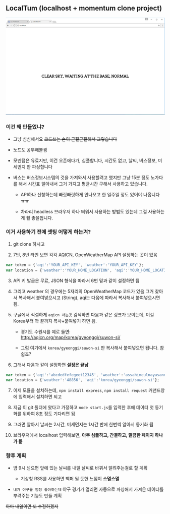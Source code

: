 ## LocalTum (localhost + momentum clone project)

![](photo1.PNG)

### 이건 왜 만들었냐?

- 그냥 심심해서요 ~~코드쓰는 손이 근질근질해서 그렇습니다~~

- 노드도 공부해볼겸

- 모멘텀은 유료지만, 이건 오픈에다가, 심플합니다, 시간도 없고, 날씨, 버스정보, 미세먼지 만 파싱합니다

- 버스는 버스정보시스템의 것을 가져와서 사용할려고 했지만 그냥 15분 정도 노가다를 해서 시간표 알아내서 그거 가지고 평균시간 구해서 사용하고 있습니다.

    - API하나 신청하는데 빠릿빠릿하게 안나오고 한 일주일 정도 있어야 나옵니다 ㅠㅠ 

    - 차라리 headless 브라우저 하나 띄워서 사용하는 방법도 있는데 그걸 사용하는게 훨 좋을껍니다.

### 이거 사용하기 전에 셋팅 어떻게 하는겨?

1. git clone 하시고

2. 7번, 8번 라인 보면 각각 AQICN, OpenWeatherMap API 설정하는 곳이 있음

```javascript
var token = {'aqi':'YOUR_API_KEY', 'weather':'YOUR_API_KEY'};
var location = {'weather':'YOUR_HOME_LOCATION', 'aqi':'YOUR_HOME_LOCATION'};
```

3. API 키 발급은 무료, JSON 형식을 따라서 6번 밑과 같이 설정하면 됨

4. 그리고 weather 의 경우에는 5자리의 OpenWeatherMap 코드가 있음 그거 찾아서 복사해서 붙여넣으시고 (String), aqi는 다음에 따라서 복사해서 붙여넣으시면 됨.

5. 구글에서 적절하게 `aqicn 사는곳` 검색하면 다음과 같은 링크가 보이는데, 이걸 Korea부터 쫙 끝까지 복사+붙여넣기 하면 됨.

    - 경기도 수원시를 예로 들면: http://aqicn.org/map/korea/gyeonggi/suwon-si/

    - 그럼 여기에서 `korea/gyeonggi/suwon-si` 만 복사해서 붙여넣으면 됩니다. 참 쉽죠?

6. 그래서 다음과 같이 설정하면 **설정은 끝남**

```javascript
var token = {'aqi':'abcdedfefegeet12345', 'weather':'assahimeulnayasanda6666666'};
var location = {'weather':'48856', 'aqi':'korea/gyeonggi/suwon-si'};
```

7. 이제 모듈을 설치하는데, `npm install express`, `npm install request` 커맨드창에 입력해서 설치하면 되고

8. 지금 이 git 폴더에 왔다고 가정하고 `node start.js`를 입력한 후에 데이터 첫 동기화를 위하여 8초 정도 기다리면 됨

9. 그러면 알아서 날씨는 2시간, 미세먼지는 1시간 반에 한번씩 알아서 동기화 됨

10. 브라우저에서 localhost 입력해보면, **아주 심플하고, 간결하고, 깔끔한 페이지 하나가 뜲**

### 향후 계획

- 밤 9시 넘으면 앞에 있는 날씨를 내일 날씨로 바꿔서 알려주는걸로 할 계획

    - 기상청 RSS를 사용하면 백퍼 될 듯한 느낌이 **스멀스멀**

- `내가 야구를 엄청 좋아하는데` 야구 경기가 열리면 자동으로 파싱해서 가져온 데이터를 뿌려주는 기능도 만들 계획

~~아마 내일이면 또 수정하겠지~~
